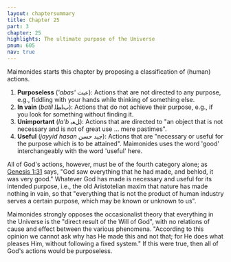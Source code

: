 ```yaml
---
layout: chaptersummary
title: Chapter 25
part: 3
chapter: 25
highlights: The ultimate purpose of the Universe
pnum: 605
nav: true
---
```


Maimonides starts this chapter by proposing a classification of (human) actions.
1. **Purposeless** (_'abas'_ عبث): Actions that are not directed to any purpose, e.g., fiddling with your hands while thinking of something else.
2. **In vain** (_batil_ ﺏﺎﻄﻟ): Actions that do not achieve their purpose, e.g., if you look for something without finding it. 
3. **Unimportant** (_la'b_ ﻞﻌﺑ): Actions that are directed to "an object that is not necessary and is not of great use ... mere pastimes".
4. **Useful** (_jayyid hasan_ جيد حسن): Actions that are "necessary or useful for the purpose which is to be attained". Maimonides uses the word 'good' interchangeably with the word 'useful' here.

All of God's actions, however, must be of the fourth category alone; as [Genesis 1:31](https://www.sefaria.org/Genesis.1.31) says, "God saw everything that he had made, and behlod, it was very good." Whatever God has made is necessary and useful for its intended purpose, i.e., the old Aristotelian maxim that nature has made nothing in vain, so that "everything that is not the product of human industry serves a certain purpose, which may be known or unknown to us".

Maimonides strongly opposes the occasionalist theory that everything in the Universe is the "direct result of the Will of God", with no relations of cause and effect between the various phenomena. "According to this opinion we cannot ask why has He made this and not that; for He does what pleases Him, without following a fixed system." If this were true, then all of God's actions would be purposeless.
